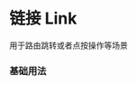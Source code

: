 <script setup lang="ts">
  import props from "../example/alert/props.ts";
  import events from "../example/alert/events.ts";
</script>

# 链接 Link
用于路由跳转或者点按操作等场景

### 基础用法
<demo-block src="example/link/basic"></demo-block>